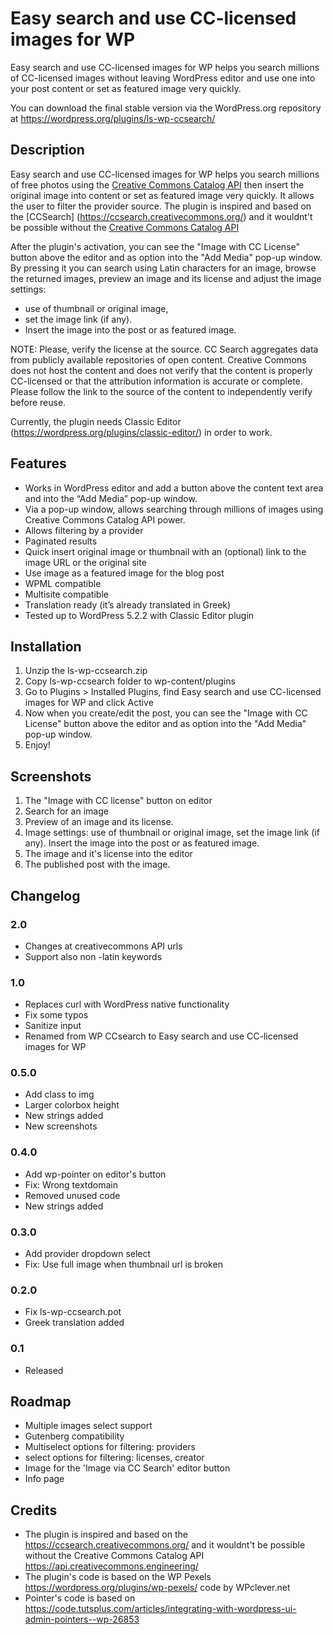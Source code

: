 # Easy search and use CC-licensed images for WP 

Easy search and use CC-licensed images for WP helps you search millions of CC-licensed images without leaving WordPress editor and use one into your post content or set as featured image very quickly.

You can download the final stable version via the WordPress.org repository at https://wordpress.org/plugins/ls-wp-ccsearch/


## Description
Easy search and use CC-licensed images for WP helps you search millions of free photos using the [Creative Commons Catalog API](https://api.creativecommons.engineering/#tag/image) then insert the original image into content or set as featured image very quickly.
It allows the user to filter the provider source.
The plugin is inspired and based on the [CCSearch] (https://ccsearch.creativecommons.org/) and it wouldnt't be possible without the  [Creative Commons Catalog API](https://api.creativecommons.engineering)

After the plugin's activation, you can see the "Image with CC License"  button above the editor and as option into the "Add Media" pop-up window. 
By pressing it  you can search using Latin characters for an image, browse the returned images, preview an image and its license and adjust the image settings: 
 - use of thumbnail or original image,
 - set the image link (if any). 
 - Insert the image into the post or as featured image.

NOTE: Please, verify the license at the source. CC Search aggregates data from publicly available repositories of open content. 
Creative Commons does not host the content and does not verify that the content is properly CC-licensed or that the attribution information is accurate or complete. 
Please follow the link to the source of the content to independently verify before reuse.

Currently, the plugin needs Classic Editor (https://wordpress.org/plugins/classic-editor/) in order to work.


## Features

- Works in WordPress editor and add a button above the content text area and into the “Add Media” pop-up window.
- Via a pop-up window, allows searching through millions of images using Creative Commons Catalog API power.
- Allows filtering by a provider
- Paginated results
- Quick insert original image or thumbnail with an (optional) link to the image URL or the original site
- Use image as a featured image for the blog post
- WPML compatible
- Multisite compatible
- Translation ready (it’s already translated in Greek)
- Tested up to WordPress 5.2.2 with Classic Editor plugin


## Installation

1. Unzip the ls-wp-ccsearch.zip
2. Copy ls-wp-ccsearch folder to wp-content/plugins
3. Go to Plugins > Installed Plugins, find Easy search and use CC-licensed images for WP and click Active
4. Now when you create/edit the post, you can see the "Image with CC License"  button above the editor and as option into the "Add Media" pop-up window. 
5. Enjoy!

## Screenshots
1. The "Image with CC license" button on editor
2. Search for an image 
3. Preview of an image and its license.
4. Image settings: use of thumbnail or original image, set the image link (if any). Insert the image into the post or as featured image.
5. The image and it's license into the editor
6. The published post with the image.


## Changelog
### 2.0 
* Changes at creativecommons API urls
* Support also non -latin keywords

### 1.0 
* Replaces curl with WordPress native functionality
* Fix some typos
* Sanitize input
* Renamed from WP CCsearch to Easy search and use CC-licensed images for WP

### 0.5.0
* Add class to img
* Larger colorbox height
* New strings added
* New screenshots

### 0.4.0 
* Add wp-pointer on editor's button
* Fix: Wrong textdomain
* Removed unused code
* New strings added

### 0.3.0 
* Add provider dropdown select
* Fix: Use full image when thumbnail url is broken 


### 0.2.0 
* Fix ls-wp-ccsearch.pot
* Greek translation added

### 0.1 
* Released

## Roadmap
- Multiple images select support
- Gutenberg compatibility
- Multiselect options for filtering: providers
- select options for filtering: licenses, creator
- Image for the 'Image via CC Search' editor button
- Info page

## Credits 
- The plugin is inspired and based on the https://ccsearch.creativecommons.org/ and it wouldnt't be possible without the Creative Commons Catalog API https://api.creativecommons.engineering/
- The plugin's code is based on the WP Pexels https://wordpress.org/plugins/wp-pexels/  code by WPclever.net
- Pointer's code is based on https://code.tutsplus.com/articles/integrating-with-wordpress-ui-admin-pointers--wp-26853

